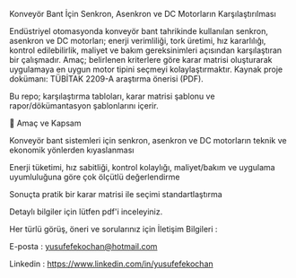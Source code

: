 Konveyör Bant İçin Senkron, Asenkron ve DC Motorların Karşılaştırılması

Endüstriyel otomasyonda konveyör bant tahrikinde kullanılan senkron, asenkron ve DC motorları; enerji verimliliği, tork üretimi, hız kararlılığı, kontrol edilebilirlik, maliyet ve bakım gereksinimleri açısından karşılaştıran bir çalışmadır. Amaç; belirlenen kriterlere göre karar matrisi oluşturarak uygulamaya en uygun motor tipini seçmeyi kolaylaştırmaktır. Kaynak proje dokümanı: TÜBİTAK 2209-A araştırma önerisi (PDF).

Bu repo; karşılaştırma tabloları, karar matrisi şablonu ve rapor/dökümantasyon şablonlarını içerir.

🎯 Amaç ve Kapsam

Konveyör bant sistemleri için senkron, asenkron ve DC motorların teknik ve ekonomik yönlerden kıyaslanması

Enerji tüketimi, hız sabitliği, kontrol kolaylığı, maliyet/bakım ve uygulama uyumluluğuna göre çok ölçütlü değerlendirme

Sonuçta pratik bir karar matrisi ile seçimi standartlaştırma

Detaylı bilgiler için lütfen pdf'i inceleyiniz. 

Her türlü görüş, öneri ve sorularınız için İletişim Bilgileri :


E-posta : yusufefekochan@hotmail.com  

Linkedin : https://www.linkedin.com/in/yusufefekochan
